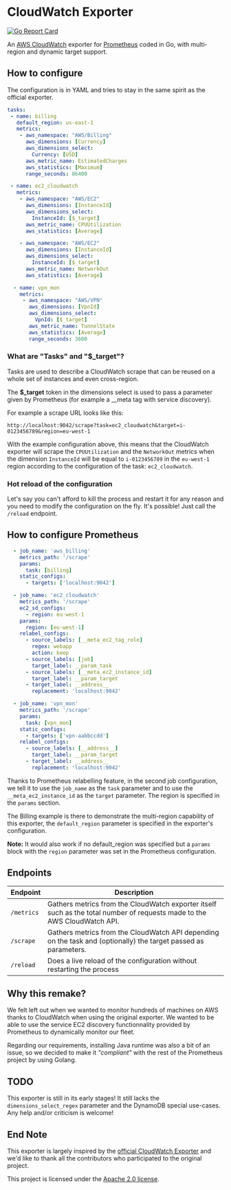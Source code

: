 # CloudWatch Exporter

[![Go Report Card](https://goreportcard.com/badge/github.com/Percona-Lab/rds_exporter)](https://goreportcard.com/report/github.com/Percona-Lab/rds_exporter)

An [AWS CloudWatch](http://aws.amazon.com/cloudwatch/) exporter for [Prometheus](https://github.com/prometheus/prometheus) coded in Go, with multi-region and dynamic target support.


## How to configure

The configuration is in YAML and tries to stay in the same spirit as the official exporter.

```yaml
tasks:
 - name: billing
   default_region: us-east-1
   metrics:
    - aws_namespace: "AWS/Billing"
      aws_dimensions: [Currency]
      aws_dimensions_select:
        Currency: [USD]
      aws_metric_name: EstimatedCharges
      aws_statistics: [Maximum]
      range_seconds: 86400

 - name: ec2_cloudwatch
   metrics:
    - aws_namespace: "AWS/EC2"
      aws_dimensions: [InstanceId]
      aws_dimensions_select:
        InstanceId: [$_target]
      aws_metric_name: CPUUtilization
      aws_statistics: [Average]

    - aws_namespace: "AWS/EC2"
      aws_dimensions: [InstanceId]
      aws_dimensions_select:
        InstanceId: [$_target]
      aws_metric_name: NetworkOut
      aws_statistics: [Average]

  - name: vpn_mon
    metrics:
     - aws_namespace: "AWS/VPN"
       aws_dimensions: [VpnId]
       aws_dimensions_select:
         VpnId: [$_target]
       aws_metric_name: TunnelState
       aws_statistics: [Average]
       range_seconds: 3600
```


### What are "Tasks" and "$_target"?

Tasks are used to describe a CloudWatch scrape that can be reused on a whole set of instances and even cross-region.

The **$_target** token in the dimensions select is used to pass a parameter given by  Prometheus (for example a \__meta tag with service discovery).

For example a scrape URL looks like this:

`http://localhost:9042/scrape?task=ec2_cloudwatch&target=i-0123456789&region=eu-west-1`

With the example configuration above, this means that the CloudWatch exporter will scrape the `CPUUtilization` and the `NetworkOut` metrics when the dimension `InstanceId` will be equal to `i-0123456789` in the `eu-west-1` region according to the configuration of the task: `ec2_cloudwatch`.

### Hot reload of the configuration

Let's say you can't afford to kill the process and restart it for any reason and you need to modify the configuration on the fly. It's possible! Just call the `/reload` endpoint.


## How to configure Prometheus

```yaml
  - job_name: 'aws_billing'
    metrics_path: '/scrape'
    params:
      task: [billing]
    static_configs:
      - targets: ['localhost:9042']

  - job_name: 'ec2_cloudwatch'
    metrics_path: '/scrape'
    ec2_sd_configs:
      - region: eu-west-1
    params:
      region: [eu-west-1]
    relabel_configs:
      - source_labels: [__meta_ec2_tag_role]
        regex: webapp
        action: keep
      - source_labels: [job]
        target_label: __param_task
      - source_labels: [__meta_ec2_instance_id]
        target_label: __param_target
      - target_label: __address__
        replacement: 'localhost:9042'

  - job_name: 'vpn_mon'
    metrics_path: '/scrape'
    params:
      task: [vpn_mon]
    static_configs:
      - targets: ['vpn-aabbccdd']
    relabel_configs:
      - source_labels: [__address__]
        target_label: __param_target
      - target_label: __address__
        replacement: 'localhost:9042'
```

Thanks to Prometheus relabelling feature, in the second job configuration, we tell it to use the `job_name` as the `task` parameter and to use the `__meta_ec2_instance_id` as the `target` parameter. The region is specified in the `params` section.

The Billing example is there to demonstrate the multi-region capability of this exporter, the `default_region` parameter is specified in the exporter's configuration.

**Note:** It would also work if no default_region was specified but a `params` block with the `region` parameter was set in the Prometheus configuration.

## Endpoints


| Endpoint      | Description                                  |
| ------------- | -------------------------------------------- |
| `/metrics`    | Gathers metrics from the CloudWatch exporter itself such as the total number of requests made to the AWS CloudWatch API.
| `/scrape`     | Gathers metrics from the CloudWatch API depending on the task and (optionally) the target passed as parameters.
| `/reload`     | Does a live reload of the configuration without restarting the process

## Why this remake?

We felt left out when we wanted to monitor hundreds of machines on AWS thanks to CloudWatch when using the original exporter. We wanted to be able to use the service EC2 discovery functionnality provided by Prometheus to dynamically monitor our fleet.

Regarding our requirements, installing Java runtime was also a bit of an issue, so we decided to make it *"compliant"* with the rest of the Prometheus project by using Golang.

## TODO

This exporter is still in its early stages! It still lacks the `dimensions_select_regex` parameter and the DynamoDB special use-cases. Any help and/or criticism is welcome!


## End Note

This exporter is largely inspired by the [official CloudWatch Exporter](https://github.com/prometheus/cloudwatch_exporter) and we'd like to thank all the contributors who participated to the original project.

This project is licensed under the [Apache 2.0 license](https://github.com/Technofy/cloudwatch_exporter/blob/master/LICENSE).
